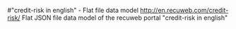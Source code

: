 #"credit-risk in english" - Flat file data model
http://en.recuweb.com/credit-risk/
Flat JSON file data model of the recuweb portal "credit-risk in english"
